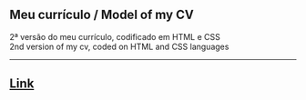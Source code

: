 ## Meu currículo / Model of my CV 

   2ª versão do meu currículo, codificado em HTML e CSS <br>
   2nd version of my cv, coded on HTML and CSS languages <br><hr>
   
 ## [Link](http://cvexample.atwebpages.com/)
   





